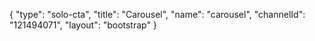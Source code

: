 {
    "type": "solo-cta",
    "title": "Carousel",
    "name": "carousel",
    "channelId": "121494071",
    "layout": "bootstrap"
}